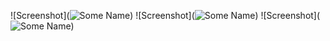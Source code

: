 ![Screenshot](![Some Name](relative/path//res/Screenshots/Web_Development_HTML1.png))
![Screenshot](![Some Name](relative/path//res/Screenshots/Web_Development_HTML2.png))
![Screenshot](![Some Name](relative/path//res/Screenshots/Web_Development_HTML3.png))
